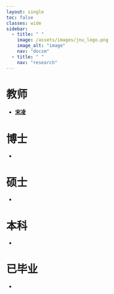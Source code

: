 ```yaml
---
layout: single
toc: false
classes: wide
sidebar:
  - title: " "
    image: /assets/images/jnu_logo.png
    image_alt: "image"
    nav: "docsm"
  - title: " "
    nav: "research"  
---
```


# 教师

- **[宋凌](https://sites.google.com/view/ling-song/home)**


# 博士

- 


# 硕士

- 


# 本科

- 

# 已毕业

- 

